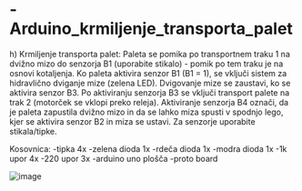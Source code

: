 # -Arduino_krmiljenje_transporta_palet
h) Krmiljenje transporta palet: Paleta se pomika po transportnem traku 1 na dvižno mizo do senzorja B1 (uporabite stikalo) - pomik po tem traku je na osnovi kotaljenja. Ko paleta aktivira senzor B1 (B1 = 1), se vključi sistem za hidravlično dviganje mize (zelena LED). Dvigovanje mize se zaustavi, ko se aktivira senzor B3. Po aktiviranju senzorja B3 se vključi transport palete na trak 2 (motorček se vklopi preko releja). Aktiviranje senzorja B4 označi, da je paleta zapustila dvižno mizo in da se lahko miza spusti v spodnjo lego, kjer se aktivira senzor B2 in miza se ustavi. Za senzorje uporabite stikala/tipke.

Kosovnica:
-tipka 4x
-zelena dioda 1x
-rdeča dioda 1x
-modra dioda 1x
-1k upor 4x
-220 upor 3x
-arduino uno plošča
-proto board

![image](https://github.com/Rojsn/-Arduino_krmiljenje_transporta_palet/assets/84129326/afefb1ad-2756-4088-893b-a7ce9300bdee)



